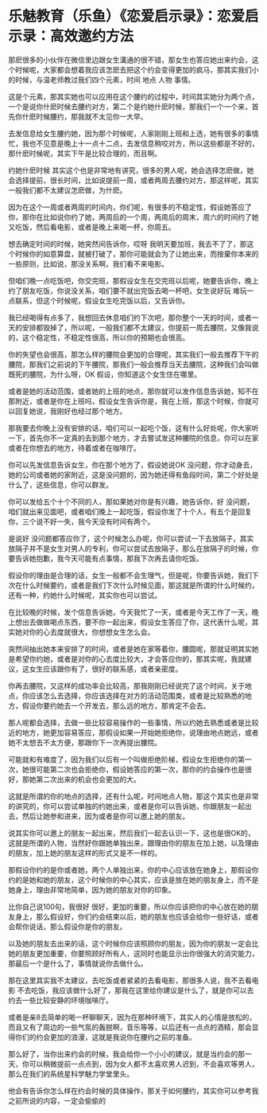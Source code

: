 # 乐魅教育（乐鱼）《恋爱启示录》：恋爱启示录：高效邀约方法

那麽很多的小伙伴在微信里边跟女生溝通的很不错，那女生也答应她出来约会，这个时候呢，大家都会想着我应该怎麽去把这个约会变得更加的疯马，那其实我们小的时候，与温老师教过我们四个元素，时间 地点 人物 事情。

这是个元素，那其实她也可以应用在这个腰约的过程中，时间其实她分为两个点，一个是说你什麽时候去腰约对方，第二个是约她什麽时候，那我们一个一个来，首先你什麽时候腰约，那我就不太见你一大早。

去发信息给女生腰约她，因为那个时候呢，人家刚刚上班和上选，她有很多的事情忙，我也不见意是晚上十一点十二点，去发信息稍咬对方，所以这些都是不好的，那什麽时候呢，其实下午是比较合理的，而且啊。

约她什麽时候 其实这个也是非常地有讲究，很多的男人呢，她会选择怎麽做，她会选择提前，很长时间，比如说提前一周，或者两周去腰约对方，那这样呢，其实一般我们都不太建议怎麽做，为什麽。

因为在这个一周或者两周的时间内，你们呢，有很多的不稳定性，假设她答应了你，那你在比如说你约了她，两周后的一个周，两周后的周末，周六的时间约了她又吃饭，然后看电影，或者是晚上来喝一杯，你周五。

想去确定时间的时候，她突然间告诉你，哎呀 我明天要加班，我去不了了，那这个时候你的如意算盘，就被打破了，那你可能就会为了让她出来，而捨棄你本来的一些原则，比如说，那没关系啊，我们看不来电影。

但咱们晚一点吃饭吧，你交完班，那假设女生在交完班以后呢，她要告诉你，晚上约了朋友吃饭，你说没关系，咱们要不就出完饭去喝一杯吧，女生说好玩 难玩一点联系，但这个时候呢，假设女生吃完饭以后，又告诉你。

我已经喝得有点多了，我想回去休息咱们约下次吧，那你整个一天的时间，或者一天的安排都毁掉了，所以呢，一般我们都不太建议，你提前一周去腰院，又像我说的，这个稳定性，不稳定性很高，所以你的预期也会很高。

你的失望也会很高，那怎么样的腰院会更加的合理呢，其实我们一般去推荐下午的腰院，那我们之前说的下午腰院，那我们一般会推荐当天去腰院，这种我们会叫做既死的腰院，为什么呀，OK 假设，你知道这个女生住在哪里。

或者是她的活动范围，或者她的上班的地点，那你就可以发作信息告诉她，知不在那附近，或者是你在上班吗，假设女生告诉你是，我在上班，那这个时候，你就可以回复她说，我刚好也经过那个地方。

那我要去你晚上没有安排的话，咱们可以一起吃个饭，这有什么好处呢，你大家听一下，首先你不一定真的去到那个地方，才去嘗试发这种腰院的信息，你可以在家或者在你想去的地方，待着或者在咖啡厅。

你可以先发信息告诉女生，你在那个地方了，假设她说OK 没问题，你才动身去，她的公司或者她的家附近，这是没问题的，因为她还得有鱼段时间，第二个好处是什么了，这些信息，你可以群发。

你可以发给五个十个不同的人，那如果她对你是有兴趣，她告诉你，好 没问题，咱们就出来见面吧，或者咱们晚上一起吃饭，假设你发了十个人，有五个是回复你，三个说不好一失，我今天没有时间有两个。

是说好 没问题都答应你了，这个时候怎么办呢，你可以尝试一下去放隔子，其实放隔子并不是女生对男人的专利，你可以尝试去放隔子，那么在放隔子的时候，你要告诉她抱歉，我今天可能有点事情，那我下次再去请你吃饭。

假设你的理由是合理的话，女生一般都不会生理气，但是呢，你要告诉她，我们下次在什么时候要约，或者是我们下次什么时候见面，那这就是所谓的什么时候约，还有一种，约她什么时候呢，其实你也可以尝试。

在比较晚的时候，发个信息告诉她，今天我忙了一天，或者是今天工作了一天，晚上想出去做做喝点东西，要不你一起出来，假设女生答应了你，这代表什么呢，其实她对你的心去度就很大，你想想女生怎么会。

突然间抽出她本来安排了的时间，或者是她在家等着你，腰圆呢，那就证明其实她是希望你约她，或者是对你的心去度比较大，才会答应你的，那其实呢，我就建议，这女生应该跟你有了，很好的联系感，或者亲密度。

你再去腰院，又这样的成功率会比较高，那我刚刚已经说完了这个时间，关于地点，你应该怎么去选择，你应该选择在对方的活动范围类，或者是比较熟悉的地方，假设你要约她去一个开发去，那么远的地方，那肯定不会去。

那人呢都会选择，去做一些比较容易操作的一些事情，所以约她去熟悉或者是比较近的地方，她更加容易答应，那假设如果一开始她拒绝你，说理由地点她远，或者她不太想去不太方便，那跟你下一次再提出腰院。

可能就和有难度了，因为我们以后有一个叫做拒绝阶梯，假设女生拒绝你的第一次，她很可能第二次也会拒绝你，假设她答应的第一次，那你的约会操作也是很好，那她第二次出来的机会也会更加的大。

这就是所谓的你的地点的选择，还有什么呢，时间地点人物，那这个其实也是非常的讲究的，你可以尝试单独的约她出来，或者是你可以告诉她，你跟朋友一起出去，然后让她参和进来，因为或者是你可以邀上她的朋友。

说其实你可以邀上的朋友一起出来，然后我们一起去认识一下，这也是很OK的，这就是所谓的人物，当然好你跟她单独出来，跟理由你的朋友在加上她，以及理由的朋友，加上她的朋友这样的形式又是不一样的。

那假设你约的是你或者她，两个人单独出来，你的中心应该放在她身上，那假设你约的是她和她的朋友，这个时候你的中心其实，应该是放在她的朋友身上，而不是她身上，理由非常地简单，因为她的朋友对你的印象。

比你自己说100句，我很好 很好，更加的重要，所以你应该把你的中心放在她的朋友身上，那么假设好，你们约会结束以后，她的朋友也应该会给你一些好话，或者会帮你说话，那么假设你是你的朋友。

以及她的朋友去出来的话，这个时候你应该照顾你的朋友，因为你的朋友一定会比她的朋友更加重要，你要照顾好所有人，这同时也能显示出你很强大的消灾能力，那最后一个是什么了，事情就说你去做什么。

那在这里其实我不太建议，去吃饭或者紧紧的去看电影，那很多人说，我不去看电影 不去吃饭，我应该做什么好了，那我在这里给你建议是什么了，就是你可以去约去一些比较安静的环境咖啡厅。

或者是亲8去简单的喝一杯聊聊天，因为在那种环境下，其实人的心情是放松的，而且又有了周边的一些气氛的轰脱啊，音乐等等，以后还有一点点的酒精，那会显得你们的约会更加的浪漫，这就是我说你在腰约之前的准备。

那么好了，当你出来约会的时候，我会给你一个小小的建议，就是当约会的那一天，你可以稍微提前一点点到，因为女人都不太喜欢男人迟到，不会喜欢等男人，那么在我们的系统星科学魅力学堂里头。

他会有告诉你怎么样在约会时候的具体操作，那关于如何腰约，其实你可以参考我之前所说的内容，一定会偷偷的